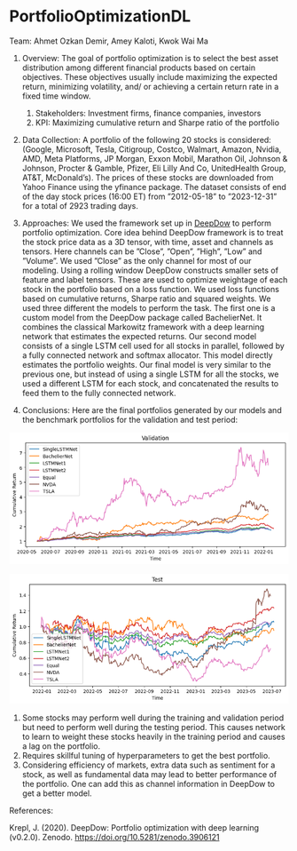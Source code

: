 # PortfolioOptimizationDL


Team: Ahmet Ozkan Demir, Amey Kaloti, Kwok Wai Ma

1. Overview:
The goal of portfolio optimization is to select the best asset distribution among different financial products based on certain objectives. These objectives usually include maximizing the expected return, minimizing volatility, and/ or achieving a certain return rate in a fixed time window.

      1. Stakeholders: Investment firms, finance companies, investors
      2. KPI: Maximizing cumulative return and Sharpe ratio of the portfolio


2. Data Collection:
A portfolio of the following 20 stocks is considered: (Google, Microsoft, Tesla, Citigroup, Costco, Walmart, Amazon, Nvidia, AMD, Meta Platforms, JP Morgan, Exxon Mobil, Marathon Oil, Johnson & Johnson, Procter & Gamble, Pfizer, Eli Lilly And Co, UnitedHealth Group, AT&T, McDonald’s). The prices of these stocks are downloaded from Yahoo Finance using the yfinance package. The dataset consists of end of the day stock prices (16:00 ET) from ”2012-05-18” to ”2023-12-31” for a total of 2923 trading days.

3. Approaches:
We used the framework set up in [DeepDow](https://deepdow.readthedocs.io/en/latest/) to perform portfolio optimization. Core idea behind DeepDow framework is to treat the stock price data as a 3D tensor, with time, asset and channels as tensors. Here channels can be ”Close”, ”Open”, ”High”, ”Low” and ”Volume”. We used ”Close” as the only channel for most of our modeling. Using a rolling window DeepDow constructs smaller sets of feature and label tensors. These are used to optimize weightage of each stock in the portfolio based on a loss function. We used loss functions based on cumulative returns, Sharpe ratio and squared weights.
We used three different the models to perform the task. The first one is a custom model from the DeepDow package called BachelierNet. It combines the classical Markowitz framework with a deep learning network that estimates the expected returns. Our second model consists of a single LSTM cell used for all stocks in parallel, followed by a fully connected network and softmax allocator. This model directly estimates the portfolio weights. Our final model is very similar to the previous one, but instead of using a single LSTM for all the stocks, we used a different LSTM for each stock, and concatenated the results to feed them to the fully connected network.

4. Conclusions:
   Here are the final portfolios generated by our models and the benchmark portfolios for the validation and test period:
   
![Alt text](Figures/Testing_validation-set.png)

![Alt text](Figures/Testing_test-set.png)

   1. Some stocks may perform well during the training and validation period but need to perform well during the testing period. This causes network to learn to weight these stocks heavily        in the training period and causes a lag on the portfolio.
   2. Requires skillful tuning of hyperparameters to get the best portfolio.
   3. Considering efficiency of markets, extra data such as sentiment for a stock, as well as fundamental data may lead to better performance of the portfolio. One can add this as channel         information in DeepDow to get a better model.

References:

Krepl, J. (2020). DeepDow: Portfolio optimization with deep learning (v0.2.0). Zenodo. https://doi.org/10.5281/zenodo.3906121

